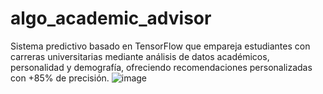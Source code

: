 # algo_academic_advisor
Sistema predictivo basado en TensorFlow que empareja estudiantes con carreras universitarias mediante análisis de datos académicos, personalidad y demografía, ofreciendo recomendaciones personalizadas con +85% de precisión.
![image](https://github.com/user-attachments/assets/0b9e8959-4493-4921-9f17-8537cf1b8f11)
